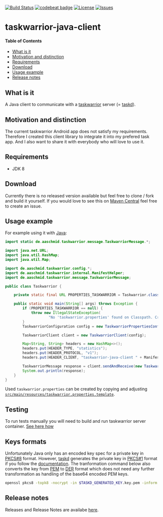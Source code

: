[![Build Status](https://travis-ci.org/aaschmid/taskwarrior-java-client.png?branch=master)](https://travis-ci.org/aaschmid/taskwarrior-java-client)
[![codebeat badge](https://codebeat.co/badges/90f3d360-88bb-4040-b8b6-2e3e684f11f4)](https://codebeat.co/projects/github-com-aaschmid-taskwarrior-java-client-master)
[![License](https://img.shields.io/github/license/aaschmid/taskwarrior-java-client.svg)](https://github.com/aaschmid/taskwarrior-java-client/blob/master/LICENSE.md)
[![Issues](https://img.shields.io/github/issues/aaschmid/taskwarrior-java-client.svg)](https://github.com/aaschmid/taskwarrior-java-client/issues)

taskwarrior-java-client
=======================

#### Table of Contents
* [What is it](#what-is-it)
* [Motivation and distinction](#motivation-and-distinction)
* [Requirements](#requirements)
* [Download](#download)
* [Usage example](#usage-example)
* [Release notes](#release-notes)


What is it
----------

A Java client to communicate with a [taskwarrior][] server (=
[taskd](https://taskwarrior.org/docs/taskserver/why.html)).

[taskwarrior]: https://taskwarrior.org/


Motivation and distinction
--------------------------

The current taskwarrior Android app does not satisfy my requirements. Therefore
I created this client library to integrate it into my prefered task app.  And I
also want to share it with everybody who will love to use it.


Requirements
-----------

* JDK 8


Download
--------

Currently there is no released version available but feel free to clone / fork
and build it yourself. If you would love to see this on [Maven
Central](http://search.maven.org/) feel free to create an issue.


Usage example
-------------

For example using it with [Java](https://www.java.com/):


```java
import static de.aaschmid.taskwarrior.message.TaskwarriorMessage.*;

import java.net.URL;
import java.util.HashMap;
import java.util.Map;

import de.aaschmid.taskwarrior.config.*;
import de.aaschmid.taskwarrior.internal.ManifestHelper;
import de.aaschmid.taskwarrior.message.TaskwarriorMessage;

public class Taskwarrior {

    private static final URL PROPERTIES_TASKWARRIOR = Taskwarrior.class.getResource("/taskwarrior.properties");

    public static void main(String[] args) throws Exception {
        if (PROPERTIES_TASKWARRIOR == null) {
            throw new IllegalStateException(
                    "No 'taskwarrior.properties' found on Classpath. Create it by copy and rename 'taskwarrior.properties.template'. Also fill in proper values.");
        }
        TaskwarriorConfiguration config = new TaskwarriorPropertiesConfiguration(PROPERTIES_TASKWARRIOR);

        TaskwarriorClient client = new TaskwarriorClient(config);

        Map<String, String> headers = new HashMap<>();
        headers.put(HEADER_TYPE, "statistics");
        headers.put(HEADER_PROTOCOL, "v1");
        headers.put(HEADER_CLIENT, "taskwarrior-java-client " + ManifestHelper.getImplementationVersionFromManifest("local-dev"));

        TaskwarriorMessage response = client.sendAndReceive(new TaskwarriorMessage(headers));
        System.out.println(response);
    }
}
```

Used `taskwarrior.properties` can be created by copying and adjusting
[`src/main/resources/taskwarrior.properties.template`](https://github.com/aaschmid/taskwarrior-java-client/tree/master/src/main/resources/taskwarrior.properties.template).



Testing
-------

To run tests manually you will need to build and run taskwarrior server container.
[See here how](docker/README.md)


Keys formats
------------

Unfortunately Java only has an encoded key spec for a private key in [PKCS#8](https://en.wikipedia.org/wiki/PKCS_8)
format. However, [taskd](https://taskwarrior.org/docs/taskserver/setup.html) generates the private key in
[PKCS#1](https://en.wikipedia.org/wiki/PKCS_1) format if you follow the
[documentation](https://taskwarrior.org/docs/taskserver/user.html). The tranformation command below also converts the
key from [PEM](https://en.wikipedia.org/wiki/Privacy-Enhanced_Mail) to
[DER](https://en.wikipedia.org/wiki/X.690#DER_encoding) format which does not need any further transformation as
handling of the base64 encoded PEM keys.

```sh
openssl pkcs8 -topk8 -nocrypt -in $TASKD_GENERATED_KEY.key.pem -inform PEM -out $KEY_NAME.key.pkcs8.der -outform DER
```

Release notes
-------------

Releases and Release Notes are availabe [here](/aaschmid/taskwarrior-java-client/releases).
